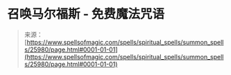 <!--yml

category: 未分类

date: 2024-06-12 19:13:22

-->

# 召唤马尔福斯 - 免费魔法咒语

> 来源：[https://www.spellsofmagic.com/spells/spiritual_spells/summon_spells/25980/page.html#0001-01-01](https://www.spellsofmagic.com/spells/spiritual_spells/summon_spells/25980/page.html#0001-01-01)
